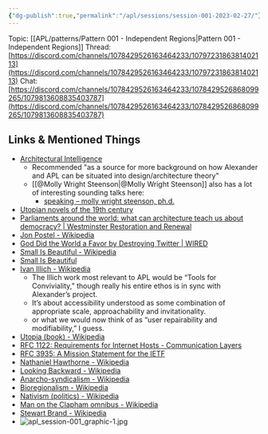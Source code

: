 ```yaml
---
{"dg-publish":true,"permalink":"/apl/sessions/session-001-2023-02-27/"}
---
```



Topic: [[APL/patterns/Pattern 001 - Independent Regions\|Pattern 001 - Independent Regions]]
Thread: [https://discord.com/channels/1078429526163464233/1079723186381402113](https://discord.com/channels/1078429526163464233/1079723186381402113)
Chat: [https://discord.com/channels/1078429526163464233/1078429526868099265/1079813608835403787](https://discord.com/channels/1078429526163464233/1078429526868099265/1079813608835403787)

## Links & Mentioned Things

- [Architectural Intelligence](https://mitpress.mit.edu/9780262546782/architectural-intelligence/)
	- Recommended "as a source for more background on how Alexander and APL can be situated into design/architecture theory"
	- [[@Molly Wright Steenson\|@Molly Wright Steenson]] also has a lot of interesting sounding talks here:
		- [speaking – molly wright steenson, ph.d.](http://www.girlwonder.com/speaks)
- [Utopian novels of the 19th century](https://lizadaly.com/pages/utopian-novels/)
- [Parliaments around the world: what can architecture teach us about democracy? | Westminster Restoration and Renewal](https://www.hansardsociety.org.uk/blog/parliaments-around-the-world-what-can-architecture-teach-us-about-democracy)
- [Jon Postel - Wikipedia](https://en.wikipedia.org/wiki/Jon_Postel)
- [God Did the World a Favor by Destroying Twitter | WIRED](https://www.wired.com/story/god-did-us-a-favor-by-destroying-twitter/)
- [Small Is Beautiful - Wikipedia](https://en.wikipedia.org/wiki/Small_Is_Beautiful)
- [Small Is Beautiful](https://web.archive.org/web/20141014171926/http://www.ditext.com/schumacher/small/small.html)
- [Ivan Illich - Wikipedia](https://en.wikipedia.org/wiki/Ivan_Illich)
	- The Illich work most relevant to APL would be “Tools for Conviviality,” though really his entire ethos is in sync with Alexander’s project.
	- It’s about accessibility understood as some combination of appropriate scale, approachability and invitationality.
	- or what we would now think of as “user repairability and modifiability,” I guess.
- [Utopia \(book\) - Wikipedia](https://en.wikipedia.org/wiki/Utopia_(book))
- [RFC 1122: Requirements for Internet Hosts - Communication Layers](https://www.rfc-editor.org/rfc/rfc1122.html)
- [RFC 3935: A Mission Statement for the IETF](https://www.rfc-editor.org/rfc/rfc3935.html)
- [Nathaniel Hawthorne - Wikipedia](https://en.wikipedia.org/wiki/Nathaniel_Hawthorne#Novels)
- [Looking Backward - Wikipedia](https://en.wikipedia.org/wiki/Looking_Backward)
- [Anarcho-syndicalism - Wikipedia](https://en.wikipedia.org/wiki/Anarcho-syndicalism)
- [Bioregionalism - Wikipedia](https://en.wikipedia.org/wiki/Bioregionalism)
- [Nativism \(politics\) - Wikipedia](https://en.wikipedia.org/wiki/Nativism_(politics))
- [Man on the Clapham omnibus - Wikipedia](https://en.wikipedia.org/wiki/Man_on_the_Clapham_omnibus)
- [Stewart Brand - Wikipedia](https://en.wikipedia.org/wiki/Stewart_Brand)
- ![apl_session-001_graphic-1.jpg](/img/user/assets/apl_session-001_graphic-1.jpg)